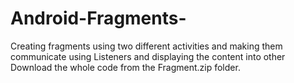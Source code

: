 # Android-Fragments-
Creating fragments  using two different activities and making them communicate using Listeners and displaying the content into other Download  the whole code from the Fragment.zip folder. 

